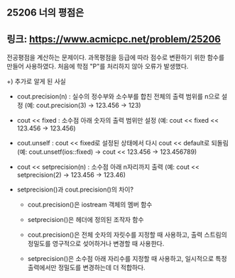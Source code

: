 ## 25206 너의 평점은
링크: https://www.acmicpc.net/problem/25206
---
전공평점을 계산하는 문제이다.
과목평점을 등급에 따라 점수로 변환하기 위한 함수를 만들어 사용하였다.
처음에 학점 "P"를 처리하지 않아 오류가 발생했다. 

+) 추가로 알게 된 사실
  - cout.precision(n) : 실수의 정수부와 소수부를 합친 전체의 출력 범위를 n으로 설정
  (예: cout.precision(3) -> 123.456 -> 123)

  - cout << fixed : 소수점 아래 숫자의 출력 범위만 설정
  (예: cout << fixed << 123.456 -> 123.456)

  - cout.unself : cout << fixed로 설정된 상태에서 다시 cout << default로 되돌림
  (예: cout.unsetf(ios::fixed) -> cout << 123.456 -> 123.456789)

  - cout << setprecision(n) : 소수점 아래 n자리까지 출력
  (예: cout << setprecision(2) -> 123.456 -> 123.46)

  - setprecision()과 cout.precision()의 차이?
    - cout.precision()은 iostream 객체의 멤버 함수
    - setprecision()은 <iomanip> 헤더에 정의된 조작자 함수
    
    - cout.precision()은 전체 숫자의 자릿수를 지정할 때 사용하고, 출력 스트림의 정밀도를 영구적으로 섲어하거나 변경할 때 사용한다. 
    - setprecision()은 소수점 아래 자리수를 지정할 때 사용하고, 일시적으로 특정 출력에서만 정밀도를 변경하는데 더 적합하다.
      
    


